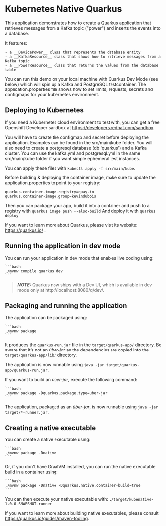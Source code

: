 # Kubernetes Native Quarkus

This application demonstrates how to create a Quarkus application that retrieves messages from a Kafka topic ("power") and inserts the events into a database. 

It features:

    - a __DevicePower__ class that represents the database entity
    - a __KafkaResource__ class that shows how to retrieve messages from a Kafka topic
    - a __PowerResource__ class that returns the values from the database table

You can run this demo on your local machine with Quarkus Dev Mode (see below) which will spin up a Kafka and PostgreSQL testcontainer.
The application.properties file shows how to set limits, requests, secrets and configmaps for your kubernetes environment.

## Deploying to Kubernetes

If you need a Kubernetes cloud environment to test with, you can get a free Openshift Developer sandbox at https://developers.redhat.com/sandbox.  

You will have to create the configmap and secret before deploying the application. Examples can be found in the src/main/kube folder.
You will also need to create a postgresql database (db 'quarkus') and a Kafka cluster. You can use the kafka.yml and postgresql.yml in the same src/main/kube folder if you want simple ephemeral test instances.

You can apply these files with `kubectl apply -f src/main/kube`.

Before building & deploying the container image, make sure to update the application.properties to point to your registry:
```
quarkus.container-image.registry=quay.io
quarkus.container-image.group=kevindubois
```

Then you can package your app, build it into a container and push to a registry with `quarkus image push --also-build`
And deploy it with `quarkus deploy`
  
If you want to learn more about Quarkus, please visit its website: https://quarkus.io/ .

## Running the application in dev mode

You can run your application in dev mode that enables live coding using:

    ```bash
    ./mvnw compile quarkus:dev
    ```

> **_NOTE:_**  Quarkus now ships with a Dev UI, which is available in dev mode only at http://localhost:8080/q/dev/.

## Packaging and running the application

The application can be packaged using:

    ```bash
    ./mvnw package
    ```

It produces the `quarkus-run.jar` file in the `target/quarkus-app/` directory.
Be aware that it’s not an _über-jar_ as the dependencies are copied into the `target/quarkus-app/lib/` directory.

The application is now runnable using `java -jar target/quarkus-app/quarkus-run.jar`.

If you want to build an _über-jar_, execute the following command:

    ```bash
    ./mvnw package -Dquarkus.package.type=uber-jar
    ```

The application, packaged as an _über-jar_, is now runnable using `java -jar target/*-runner.jar`.

## Creating a native executable

You can create a native executable using:

    ```bash
    ./mvnw package -Dnative
    ```

Or, if you don't have GraalVM installed, you can run the native executable build in a container using:

    ```bash
    ./mvnw package -Dnative -Dquarkus.native.container-build=true
    ```

You can then execute your native executable with: `./target/kubenative-1.0.0-SNAPSHOT-runner`

If you want to learn more about building native executables, please consult https://quarkus.io/guides/maven-tooling.


